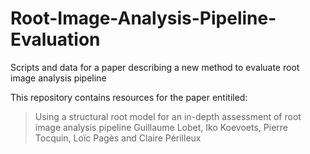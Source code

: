# Root-Image-Analysis-Pipeline-Evaluation

Scripts and data for a paper describing a new method to evaluate root image analysis pipeline

This repository contains resources for the paper entitiled:

> Using a structural root model for an in-depth assessment of root image analysis pipeline
> Guillaume Lobet, Iko Koevoets, Pierre Tocquin, Loïc Pagès and Claire Périlleux


